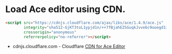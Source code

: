 # Load Ace editor using CDN.

```html
<script src="https://cdnjs.cloudflare.com/ajax/libs/ace/1.4.9/ace.js"
        integrity="sha512-GjKT3toL1ypjd1n/++7fBjahEZSGuqkJvve6c9ooegd1ipmZmM/nyBRD8Junhwno81fUow16LkyJ3m9oIegFYg=="
        crossorigin="anonymous"
        referrerpolicy="no-referrer"></script>
```

- cdnjs.cloudflare.com - Cloudflare [CDN for Ace Editor](https://cdnjs.com/libraries/ace/1.4.9)
